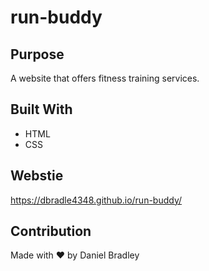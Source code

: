 # run-buddy

## Purpose
A website that offers fitness training services.

## Built With
* HTML
* CSS

## Webstie
https://dbradle4348.github.io/run-buddy/

## Contribution
Made with ❤️ by Daniel Bradley
